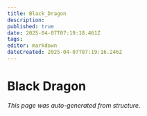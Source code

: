```yaml
---
title: Black_Dragon
description: 
published: true
date: 2025-04-07T07:19:18.461Z
tags: 
editor: markdown
dateCreated: 2025-04-07T07:19:16.246Z
---
```


# Black Dragon

*This page was auto-generated from structure.*